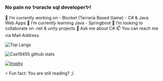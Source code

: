 ### No pain no ✨oracle sql developer✨!


🔭 I’m currently working on
    - Blocket (Terraria Based Game)
    - C# & Java Web Apps
🌱 I’m currently learning Java - Springboot
👯 I’m looking to collaborate on .net & unity projects
💬 Ask me about C#
📫 You can reach me via Mail-Address


![Top Langs](https://github-readme-stats.vercel.app/api/top-langs/?username=Cse19455&layout=compact&theme=dark&hide_border=true)

![Cse19455 github stats](https://github-readme-stats.vercel.app/api?username=Cse19455&show_icons=true&hide_border=true&theme=dark)

[![trophy](https://github-profile-trophy.vercel.app/?username=gkhan205)](https://github.com/Cse19455/github-profile-trophy&theme=dark)


⚡ Fun fact: You are still reading? ;)
